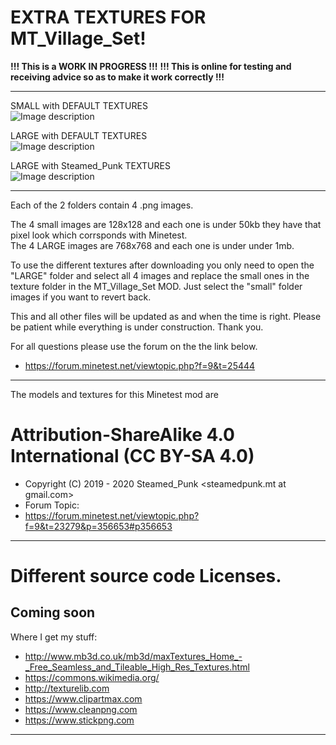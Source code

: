 # EXTRA TEXTURES FOR MT_Village_Set!

**!!! This is a WORK IN PROGRESS  !!!**
**!!! This is online for testing and receiving advice so as to make it work correctly  !!!**

---------------------------------------------------------------------------
SMALL with DEFAULT TEXTURES<br>
![Image description](https://github.com/Steamed-Punk/MT_Village_Set/blob/Extra_Textures/screenshot01.png)

LARGE with DEFAULT TEXTURES<br>
![Image description](https://github.com/Steamed-Punk/MT_Village_Set/blob/Extra_Textures/screenshot02.png)

LARGE with Steamed_Punk TEXTURES<br>
![Image description](https://github.com/Steamed-Punk/MT_Village_Set/blob/Extra_Textures/screenshot03.png)

---------------------------------------------------------------------------

Each of the 2 folders contain 4 .png images.

The 4 small images are 128x128 and each one is under 50kb they have that pixel look which corrsponds with Minetest.<br>
The 4 LARGE images are 768x768 and each one is under under 1mb.

To use the different textures after downloading you only need to open the "LARGE" folder and select all 4 images and replace the small ones in the texture folder in the MT_Village_Set MOD. Just select the "small" folder images if you want to revert back.

This and all other files will be updated as and when the time is right. Please be patient while everything is under construction. Thank you.

For all questions please use the forum on the the link below.

- <https://forum.minetest.net/viewtopic.php?f=9&t=25444>
---------------------------------------------------------------------------

The models and textures for this Minetest mod are
# Attribution-ShareAlike 4.0 International (CC BY-SA 4.0)
- Copyright (C) 2019 - 2020 Steamed_Punk <steamedpunk.mt at gmail.com>
- Forum Topic:
- <https://forum.minetest.net/viewtopic.php?f=9&t=23279&p=356653#p356653>

---------------------------------------------------------------------------
# Different source code Licenses.
Coming soon
---------------------------------------------------------------------------

Where I get my stuff:

- http://www.mb3d.co.uk/mb3d/maxTextures_Home_-_Free_Seamless_and_Tileable_High_Res_Textures.html
- https://commons.wikimedia.org/
- http://texturelib.com
- https://www.clipartmax.com
- https://www.cleanpng.com
- https://www.stickpng.com

---------------------------------------------------------------------------
